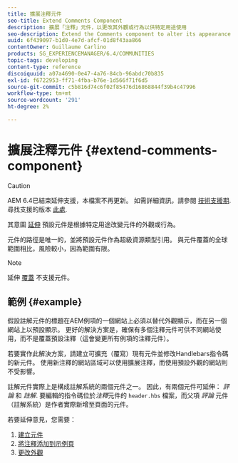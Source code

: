 ```yaml
---
title: 擴展注釋元件
seo-title: Extend Comments Component
description: 擴展「注釋」元件，以更改其外觀或行為以供特定用途使用
seo-description: Extend the Comments component to alter its appearance or behavior for specific uses
uuid: 6f439097-b1d0-4e7d-afcf-01d8f43aa866
contentOwner: Guillaume Carlino
products: SG_EXPERIENCEMANAGER/6.4/COMMUNITIES
topic-tags: developing
content-type: reference
discoiquuid: a07a4690-0e47-4a76-84cb-96abdc70b835
exl-id: f6722953-ff71-4fba-b76e-1d566f71f6d5
source-git-commit: c5b816d74c6f02f85476d16868844f39b4c47996
workflow-type: tm+mt
source-wordcount: '291'
ht-degree: 2%

---
```


# 擴展注釋元件 {#extend-comments-component}

>[!CAUTION]
>
>AEM 6.4已結束延伸支援，本檔案不再更新。 如需詳細資訊，請參閱 [技術支援期](https://helpx.adobe.com//tw/support/programs/eol-matrix.html). 尋找支援的版本 [此處](https://experienceleague.adobe.com/docs/).

其意圖 [延伸](client-customize.md#extensions) 預設元件是根據特定用途改變元件的外觀或行為。

元件的路徑是唯一的，並將預設元件作為超級資源類型引用。 與元件覆蓋的全球範圍相比，風險較小，因為範圍有限。

>[!NOTE]
>
>延伸 [覆蓋](client-customize.md#overlays) 不支援元件。

## 範例 {#example}

假設註解元件的標題在AEM例項的一個網站上必須以替代外觀顯示，而在另一個網站上以預設顯示。 更好的解決方案是，確保有多個注釋元件可供不同網站使用，而不是覆蓋預設注釋（這會變更所有例項的注釋元件）。

若要實作此解決方案，請建立可擴充（覆寫）現有元件並修改Handlebars指令碼的新元件。 使用新注釋的網站區域可以使用擴展注釋，而使用預設外觀的網站則不受影響。

註解元件實際上是構成註解系統的兩個元件之一。 因此，有兩個元件可延伸： *評論* 和 *註解*. 要編輯的指令碼位於*注釋*元件的 `header.hbs` 檔案，而父項 *評論* 元件（註解系統）是作者實際新增至頁面的元件。

若要延伸意見，您需要：

1. [建立元件](extend-create-components.md)
1. [將注釋添加到示例頁](extend-sample-page.md)
1. [更改外觀](extend-alter-appearance.md)
